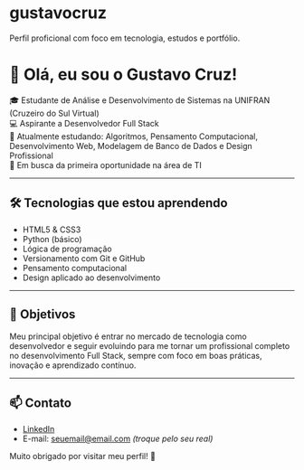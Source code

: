 # gustavocruz
Perfil proficional com foco em tecnologia, estudos e portfólio.
# 👋 Olá, eu sou o Gustavo Cruz!

🎓 Estudante de Análise e Desenvolvimento de Sistemas na UNIFRAN (Cruzeiro do Sul Virtual)  
💻 Aspirante a Desenvolvedor Full Stack  
🌱 Atualmente estudando: Algoritmos, Pensamento Computacional, Desenvolvimento Web, Modelagem de Banco de Dados e Design Profissional  
🚀 Em busca da primeira oportunidade na área de TI

---

## 🛠️ Tecnologias que estou aprendendo

- HTML5 & CSS3  
- Python (básico)  
- Lógica de programação  
- Versionamento com Git e GitHub  
- Pensamento computacional  
- Design aplicado ao desenvolvimento

---

## 🎯 Objetivos

Meu principal objetivo é entrar no mercado de tecnologia como desenvolvedor e seguir evoluindo para me tornar um profissional completo no desenvolvimento Full Stack, sempre com foco em boas práticas, inovação e aprendizado contínuo.

---

## 📫 Contato

- [LinkedIn](https://www.linkedin.com/in/gustavo-cruz-4a467b377/)  
- E-mail: seuemail@email.com *(troque pelo seu real)*  

Muito obrigado por visitar meu perfil! 🚀
